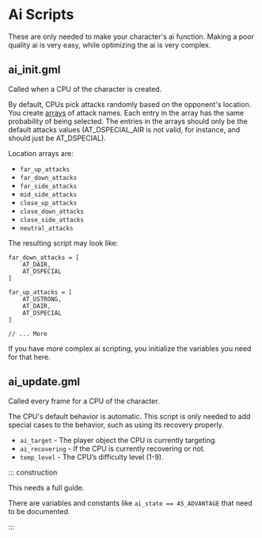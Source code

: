 # Ai Scripts

These are only needed to make your character's ai function. Making a poor quality ai is very easy, while optimizing the
ai is very complex.

## ai_init.gml

Called when a CPU of the character is created.

By default, CPUs pick attacks randomly based on the opponent's location. You
create [arrays](../../learning_path/array.md) of attack names. Each entry in the array has the same probability
of being selected. The entries in the arrays should only be the default attacks values (AT_DSPECIAL_AIR is not valid,
for instance, and should just be AT_DSPECIAL).

Location arrays are:

- `far_up_attacks`
- `far_down_attacks`
- `far_side_attacks`
- `mid_side_attacks`
- `close_up_attacks`
- `close_down_attacks`
- `close_side_attacks`
- `neutral_attacks`

The resulting script may look like:

```gml
far_down_attacks = [
    AT_DAIR,
    AT_DSPECIAL
]

far_up_attacks = [
    AT_USTRONG,
    AT_DAIR,
    AT_DSPECIAL
]

// ... More
```

If you have more complex ai scripting, you initialize the variables you need for that here.

## ai_update.gml

Called every frame for a CPU of the character. 

The CPU's default behavior is automatic. This script is only needed to add special cases to the behavior, such as using its recovery properly.

- `ai_target` - The player object the CPU is currently targeting.
- `ai_recovering` - If the CPU is currently recovering or not.
- `temp_level` - The CPU’s difficulty level (1-9).

::: construction

This needs a full guide.

There are variables and constants like `ai_state == AS_ADVANTAGE` that need to be documented.

:::